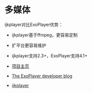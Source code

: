 # 多媒体


ijkplayer对比ExoPlayer优势：
* ijkplayer基于ffmpeg，更容易定制
* 扩平台更容易维护
* ijkplayer支持2.3+，ExoPlayer支持4.1+

* [项目主页](https://google.github.io/ExoPlayer/)
* [The ExoPlayer developer blog](https://medium.com/google-exoplayer)
* [ijkplayer](https://github.com/bilibili/ijkplayer)